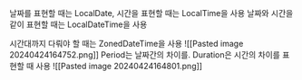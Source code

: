 날짜를 표현할 때는 LocalDate, 시간을 표현할 때는 LocalTime을 사용
날짜와 시간을 같이 표현할 때는 LocalDateTime을 사용

시간대까지 다뤄야 할 때는 ZonedDateTime을 사용
![[Pasted image 20240424164752.png]]
Period는 날짜간의 차이를. Duration은 시간의 차이를 표현할 때 사용
![[Pasted image 20240424164801.png]]
